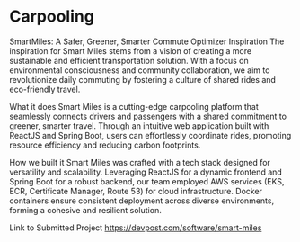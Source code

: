 # Carpooling

SmartMiles: A Safer, Greener, Smarter Commute Optimizer Inspiration The inspiration for Smart Miles stems from a vision of creating a more sustainable and efficient transportation solution. With a focus on environmental consciousness and community collaboration, we aim to revolutionize daily commuting by fostering a culture of shared rides and eco-friendly travel.

What it does Smart Miles is a cutting-edge carpooling platform that seamlessly connects drivers and passengers with a shared commitment to greener, smarter travel. Through an intuitive web application built with ReactJS and Spring Boot, users can effortlessly coordinate rides, promoting resource efficiency and reducing carbon footprints.

How we built it Smart Miles was crafted with a tech stack designed for versatility and scalability. Leveraging ReactJS for a dynamic frontend and Spring Boot for a robust backend, our team employed AWS services (EKS, ECR, Certificate Manager, Route 53) for cloud infrastructure. Docker containers ensure consistent deployment across diverse environments, forming a cohesive and resilient solution.

Link to Submitted Project https://devpost.com/software/smart-miles
